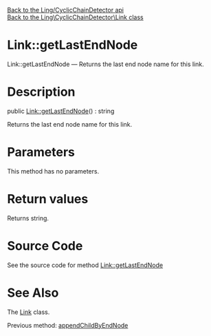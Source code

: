 [Back to the Ling/CyclicChainDetector api](https://github.com/lingtalfi/CyclicChainDetector/blob/master/doc/api/Ling/CyclicChainDetector.md)<br>
[Back to the Ling\CyclicChainDetector\Link class](https://github.com/lingtalfi/CyclicChainDetector/blob/master/doc/api/Ling/CyclicChainDetector/Link.md)


Link::getLastEndNode
================



Link::getLastEndNode — Returns the last end node name for this link.




Description
================


public [Link::getLastEndNode](https://github.com/lingtalfi/CyclicChainDetector/blob/master/doc/api/Ling/CyclicChainDetector/Link/getLastEndNode.md)() : string




Returns the last end node name for this link.




Parameters
================

This method has no parameters.


Return values
================

Returns string.








Source Code
===========
See the source code for method [Link::getLastEndNode](https://github.com/lingtalfi/CyclicChainDetector/blob/master/Link.php#L86-L93)


See Also
================

The [Link](https://github.com/lingtalfi/CyclicChainDetector/blob/master/doc/api/Ling/CyclicChainDetector/Link.md) class.

Previous method: [appendChildByEndNode](https://github.com/lingtalfi/CyclicChainDetector/blob/master/doc/api/Ling/CyclicChainDetector/Link/appendChildByEndNode.md)<br>

